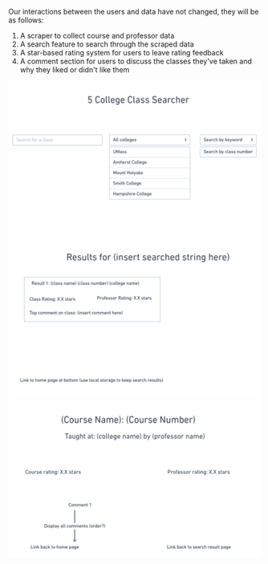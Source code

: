 Our interactions between the users and data have not changed, they will be as follows:

1. A scraper to collect course and professor data
2. A search feature to search through the scraped data
3. A star-based rating system for users to leave rating feedback
4. A comment section for users to discuss the classes they've taken and why they liked or didn't like them


![Homepage wireframe](wireframe-images/wireframe-home.png)
![Search result page wireframe](wireframe-images/wireframe-search.png)
![Course page wireframe](wireframe-images/wireframe-course.png)
